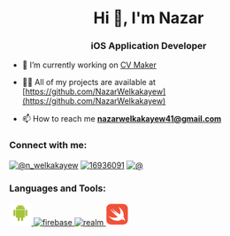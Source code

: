 <h1 align="center">Hi 👋, I'm Nazar</h1>
<h3 align="center">iOS Application Developer</h3>

- 🔭 I’m currently working on [CV Maker](https://github.com/NazarWelkakayew/CV-Maker)

- 👨‍💻 All of my projects are available at [https://github.com/NazarWelkakayew](https://github.com/NazarWelkakayew)

- 📫 How to reach me **nazarwelkakayew41@gmail.com**

<h3 align="left">Connect with me:</h3>
<p align="left">
<a href="https://twitter.com/@n_welkakayew" target="blank"><img align="center" src="https://raw.githubusercontent.com/rahuldkjain/github-profile-readme-generator/master/src/images/icons/Social/twitter.svg" alt="@n_welkakayew" height="30" width="40" /></a>
<a href="https://stackoverflow.com/users/16936091" target="blank"><img align="center" src="https://raw.githubusercontent.com/rahuldkjain/github-profile-readme-generator/master/src/images/icons/Social/stack-overflow.svg" alt="16936091" height="30" width="40" /></a>
<a href="https://medium.com/@" target="blank"><img align="center" src="https://raw.githubusercontent.com/rahuldkjain/github-profile-readme-generator/master/src/images/icons/Social/medium.svg" alt="@" height="30" width="40" /></a>
</p>

<h3 align="left">Languages and Tools:</h3>
<p align="left"> <a href="https://developer.android.com" target="_blank" rel="noreferrer"> <img src="https://raw.githubusercontent.com/devicons/devicon/master/icons/android/android-original-wordmark.svg" alt="android" width="40" height="40"/> </a> <a href="https://firebase.google.com/" target="_blank" rel="noreferrer"> <img src="https://www.vectorlogo.zone/logos/firebase/firebase-icon.svg" alt="firebase" width="40" height="40"/> </a> <a href="https://realm.io/" target="_blank" rel="noreferrer"> <img src="https://raw.githubusercontent.com/bestofjs/bestofjs-webui/8665e8c267a0215f3159df28b33c365198101df5/public/logos/realm.svg" alt="realm" width="40" height="40"/> </a> <a href="https://developer.apple.com/swift/" target="_blank" rel="noreferrer"> <img src="https://raw.githubusercontent.com/devicons/devicon/master/icons/swift/swift-original.svg" alt="swift" width="40" height="40"/> </a> </p>
